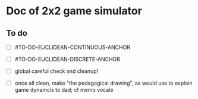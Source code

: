 # Doc of 2x2 game simulator

## To do

- [ ]  #TO-DO-EUCLIDEAN-CONTINUOUS-ANCHOR
- [ ] #TO-DO-EUCLIDEAN-DISCRETE-ANCHOR
- [ ] global careful check and cleanup!
- [ ] once all clean, make "the pedagogical drawing", as would use to explain game dynamcis to dad; cf memo vocale

